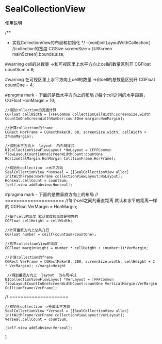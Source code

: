 # SealCollectionView

使用说明


/**
 *  实现CollectionView的布局和初始化
 */
-(void)initLayoutWithCollection{
    //collection的宽度
    CGSize screenSize = [UIScreen mainScreen].bounds.size;
    
#warning cell的总数量  ->和可视区里上水平方向上cell的数量区别开
    CGFloat countSum = 8;
    
#warning 在可视区里上水平方向上cell的数量 ->和cell的总数量区别开
    CGFloat countOne = 4;
    
#pragma mark - 下面的是做水平方向上的布局
    //每个cell之间的水平距离，
    CGFloat HonMargin = 10;
    
    //得到collection的宽度计算
    CGFloat cellWidth = [FFFCommon CollectionCellWidth:screenSize.width CountInOneScreenWidthNumber:countOne margin:HonMargin];
    
    //计算collection的frame
    CGRect HorFrame = CGRectMake(0, 50, screenSize.width, cellWidth + 2*HonMargin);
    
    //得到水平方向上  layout  的布局样式
    UICollectionViewFlowLayout *HoLayout = [FFFCommon flowLayoutCountInOneScreenWidthCount:countOne HorizontalMargin:HonMargin ColltionFrame:HorFrame];
    
    //初始化collection ->水平方向
    SealCollectionView *Honseal = [[SealCollectionView alloc] initWithFrame:HorFrame collectionViewLayout:HoLayout];
    Honseal.cellCount = countSum;
    [self.view addSubview:Honseal];
    
#pragma mark - 下面的是做垂直方向上的布局
//   =====================
    //每个cell之间的垂直距离 默认和水平的距离一样的
    CGFloat VerMargin = HonMargin;
    
    //每个cell的高度 默认宽度和高度是相等的
    CGFloat cellHeight = cellWidth;
    
    //计算垂直方向上总共几行
    CGFloat number = ceilf(countSum/countOne);
    
    //总共collectionView的高度 -
    CGFloat marginHeight = number * cellHeight + (number+1)*VerMargin;
    
    //计算collection的frame
    CGRect VerFrame = CGRectMake(0, 200, screenSize.width, cellHeight + 2 * VerMargin); //marginHeight
    
     //得到垂直方向上  layout  的布局样式
    UICollectionViewFlowLayout *VerLayout = [FFFCommon flowLayoutCountInOneScreenWidthCount:countOne VerticalMargin:VerMargin ColltionFrame:VerFrame];
//   =====================
    
    //初始化collection ->垂直水平方向
    SealCollectionView *Verseal = [[SealCollectionView alloc] initWithFrame:VerFrame collectionViewLayout:VerLayout];
    Verseal.cellCount = countSum;
    
    [self.view addSubview:Verseal];
}
